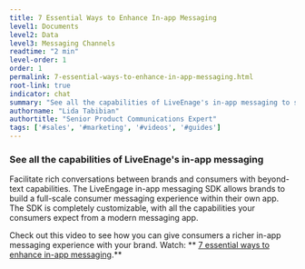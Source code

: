 ```yaml
---
title: 7 Essential Ways to Enhance In-app Messaging
level1: Documents
level2: Data
level3: Messaging Channels
readtime: "2 min"
level-order: 1
order: 1
permalink: 7-essential-ways-to-enhance-in-app-messaging.html
root-link: true
indicator: chat
summary: "See all the capabilities of LiveEnage's in-app messaging to see how you can give consumers a richer messaging experience."
authorname: "Lida Tabibian"
authortitle: "Senior Product Communications Expert"
tags: ['#sales', '#marketing', '#videos', '#guides']
---
```


### See all the capabilities of LiveEnage's in-app messaging

Facilitate rich conversations between brands and consumers with beyond-text capabilities. The LiveEngage in-app messaging SDK allows brands to build a full-scale consumer messaging experience within their own app. The SDK is completely customizable, with all the capabilities your consumers expect from a modern messaging app.

Check out this video to see how you can give consumers a richer in-app messaging experience with your brand. Watch: ** [7 essential ways to enhance in-app messaging](https://vimeo.com/238914522/c1b594b8a4).**
